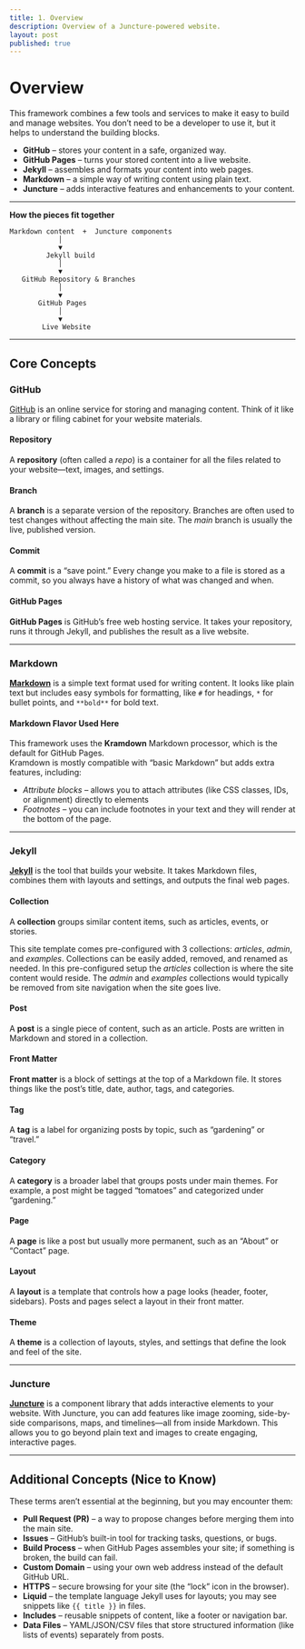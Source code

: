 ```yaml
---
title: 1. Overview
description: Overview of a Juncture-powered website.
layout: post
published: true
---
```


# Overview

This framework combines a few tools and services to make it easy to build and manage websites. You don’t need to be a developer to use it, but it helps to understand the building blocks.  

- **GitHub** – stores your content in a safe, organized way.  
- **GitHub Pages** – turns your stored content into a live website.  
- **Jekyll** – assembles and formats your content into web pages.  
- **Markdown** – a simple way of writing content using plain text.  
- **Juncture** – adds interactive features and enhancements to your content.  

---

**How the pieces fit together**

    Markdown content  +  Juncture components
                │
                ▼
             Jekyll build
                │
                ▼
       GitHub Repository & Branches
                │
                ▼
           GitHub Pages
                │
                ▼
            Live Website

---

## Core Concepts

### GitHub

[GitHub](https://github.com/) is an online service for storing and managing content. Think of it like a library or filing cabinet for your website materials.  

#### Repository
A **repository** (often called a *repo*) is a container for all the files related to your website—text, images, and settings.  

#### Branch
A **branch** is a separate version of the repository. Branches are often used to test changes without affecting the main site. The *main* branch is usually the live, published version.  

#### Commit
A **commit** is a “save point.” Every change you make to a file is stored as a commit, so you always have a history of what was changed and when.  

#### GitHub Pages
**GitHub Pages** is GitHub’s free web hosting service. It takes your repository, runs it through Jekyll, and publishes the result as a live website.  

---

### Markdown

**[Markdown](https://www.markdownguide.org/)** is a simple text format used for writing content. It looks like plain text but includes easy symbols for formatting, like `#` for headings, `*` for bullet points, and `**bold**` for bold text.  

#### Markdown Flavor Used Here

This framework uses the **Kramdown** Markdown processor, which is the default for GitHub Pages.  
Kramdown is mostly compatible with “basic Markdown” but adds extra features, including:  

- *Attribute blocks* – allows you to attach attributes (like CSS classes, IDs, or alignment) directly to elements
- *Footnotes* – you can include footnotes in your text and they will render at the bottom of the page.
---

### Jekyll

**[Jekyll](https://jekyllrb.com/)** is the tool that builds your website. It takes Markdown files, combines them with layouts and settings, and outputs the final web pages.  

#### Collection
A **collection** groups similar content items, such as articles, events, or stories.  

This site template comes pre-configured with 3 collections: *articles*, *admin*, and *examples*.  Collections can be easily added, removed, and renamed as needed.  In this pre-configured setup the *articles* collection is where the site content would reside.  The *admin* and *examples* collections would typically be removed from site navigation when the site goes live.

#### Post
A **post** is a single piece of content, such as an article. Posts are written in Markdown and stored in a collection.  

#### Front Matter
**Front matter** is a block of settings at the top of a Markdown file. It stores things like the post’s title, date, author, tags, and categories.  

#### Tag
A **tag** is a label for organizing posts by topic, such as “gardening” or “travel.”  

#### Category
A **category** is a broader label that groups posts under main themes. For example, a post might be tagged “tomatoes” and categorized under “gardening.”  

#### Page
A **page** is like a post but usually more permanent, such as an “About” or “Contact” page.  

#### Layout
A **layout** is a template that controls how a page looks (header, footer, sidebars). Posts and pages select a layout in their front matter.  

#### Theme
A **theme** is a collection of layouts, styles, and settings that define the look and feel of the site.  

---

### Juncture

**[Juncture](www.juncture-digital.io)** is a component library that adds interactive elements to your website. With Juncture, you can add features like image zooming, side-by-side comparisons, maps, and timelines—all from inside Markdown. This allows you to go beyond plain text and images to create engaging, interactive pages.  

---

## Additional Concepts (Nice to Know)

These terms aren’t essential at the beginning, but you may encounter them:  

- **Pull Request (PR)** – a way to propose changes before merging them into the main site.  
- **Issues** – GitHub’s built-in tool for tracking tasks, questions, or bugs.  
- **Build Process** – when GitHub Pages assembles your site; if something is broken, the build can fail.  
- **Custom Domain** – using your own web address instead of the default GitHub URL.  
- **HTTPS** – secure browsing for your site (the “lock” icon in the browser).  
- **Liquid** – the template language Jekyll uses for layouts; you may see snippets like `{{ title }}` in files.  
- **Includes** – reusable snippets of content, like a footer or navigation bar.  
- **Data Files** – YAML/JSON/CSV files that store structured information (like lists of events) separately from posts.  
